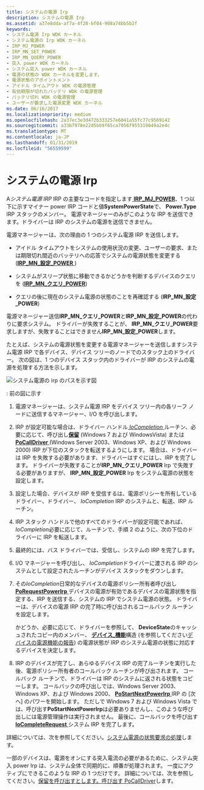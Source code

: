 ```yaml
---
title: システムの電源 Irp
description: システムの電源 Irp
ms.assetid: a37e8dda-af7a-4f28-bf04-908a74bb5b2f
keywords:
- システム電源 Irp WDK カーネル
- システム電源の Irp WDK カーネル
- IRP_MJ_POWER
- IRP_MN_SET_POWER
- IRP_MN_QUERY_POWER
- 突入 power WDK カーネル
- システム突入 power WDK カーネル
- 電源の状態の WDK カーネルを変更します。
- 電源状態のアポイントメント
- アイドル タイムアウト WDK の電源管理
- 有効期限が切れたバッテリ WDK の電源管理
- バッテリ切れ WDK の電源管理
- ユーザーが要求した電源変更 WDK カーネル
ms.date: 06/16/2017
ms.localizationpriority: medium
ms.openlocfilehash: 2a37ec3e3d472b333257e6041a55fc77c9569142
ms.sourcegitcommit: a33b7978e22d5bb9f65ca7056f955319049a2e4c
ms.translationtype: MT
ms.contentlocale: ja-JP
ms.lasthandoff: 01/31/2019
ms.locfileid: "56559599"
---
```

# <a name="power-irps-for-the-system"></a>システムの電源 Irp





A*システム電源 IRP* IRP の主要なコードを指定します[ **IRP\_MJ\_POWER**](https://msdn.microsoft.com/library/windows/hardware/ff550784)、1 つ以下に示すマイナー power IRP コードと値**SystemPowerState**で、 **Power.Type** IRP スタックのメンバー。 電源マネージャーのみがこのような IRP を送信できます。ドライバーは IRP のシステムの電源を送信できません。

電源マネージャーは、次の理由の 1 つのシステム電源 IRP を送信します。

-   アイドル タイムアウトをシステムの使用状況の変更、ユーザーの要求、または期限切れ間近のバッテリへの応答でシステムの電源状態を変更する ([**IRP\_MN\_設定\_POWER** ](https://msdn.microsoft.com/library/windows/hardware/ff551744))

-   システムがスリープ状態に移動できるかどうかを判断するデバイスのクエリを ([**IRP\_MN\_クエリ\_POWER**](https://msdn.microsoft.com/library/windows/hardware/ff551699))

-   クエリの後に現在のシステム電源の状態のことを再確認する (**IRP\_MN\_設定\_POWER**)

電源マネージャー送信**IRP\_MN\_クエリ\_POWER**と**IRP\_MN\_設定\_POWER**の代わりに要求システム。 ドライバーが失敗することが、 **IRP\_MN\_クエリ\_POWER**要求しますが、失敗することはできません**IRP\_MN\_設定\_POWER**します。

たとえば、システムの電源状態を変更する電源マネージャーを送信しますシステム電源 IRP で各デバイス、デバイス ツリーのノードでのスタック上のドライバー。 次の図は、1 つのデバイス スタック内のドライバーが IRP のシステムの電源を処理する方法を示します。

![システム電源の irp のパスを示す図](images/s2dirp.png)

: 前の図に示す

1.  電源マネージャーは、システム電源 IRP をデバイス ツリー内の各リーフ ノードに送信するマネージャー、I/O を呼び出します。

2.  IRP が設定可能な場合は、ドライバー ハンドル[ *IoCompletion* ](https://msdn.microsoft.com/library/windows/hardware/ff548354)ルーチン、必要に応じて、呼び出し[**保留**](https://msdn.microsoft.com/library/windows/hardware/ff548336) (Windows 7 および WindowsVista) または[ **PoCallDriver** ](https://msdn.microsoft.com/library/windows/hardware/ff559654) (Windows Server 2003、Windows XP、および Windows 2000) IRP が下位のスタックを転送するようにします。 場合は、ドライバーは IRP を失敗する必要があります、ドライバーはすぐにはし、IRP を完了します。 ドライバーが失敗することが**IRP\_MN\_クエリ\_POWER** Irp で失敗する必要がありますが、 **IRP\_MN\_設定\_POWER** Irp をシステム電源の状態を設定します。

3.  設定した場合、デバイスが IRP を受信するは、電源ポリシーを所有しているドライバー、ドライバー、 *IoCompletion* IRP のシステムと、転送、IRP ルーチン。

4.  IRP スタック ハンドルで他のすべてのドライバーが設定可能であれば、 *IoCompletion*必要に応じて、ルーチンで、手順 2 のように、次の下位のドライバーに IRP を転送します。

5.  最終的には、バス ドライバーでは、受信し、システムの IRP を完了します。

6.  I/O マネージャーを呼び出し、 *IoCompletion*ドライバーに渡される IRP のシステムとして設定されたルーチンがデバイス スタックをダウンします。

7.  その*IoCompletion*日常的なデバイスの電源ポリシー所有者呼び出し[ **PoRequestPowerIrp** ](https://msdn.microsoft.com/library/windows/hardware/ff559734)デバイスの電源が有効であるデバイスの電源状態を指定する、IRP を送信する、システムの IRP でシステム電源の状態。 ドライバーは、デバイスの電源 IRP の完了時に呼び出されるコールバック ルーチンを設定します。

    かどうか、必要に応じて、ドライバーを参照して、 **DeviceState**のキャッシュされたコピー内のメンバー、 [**デバイス\_機能**](https://msdn.microsoft.com/library/windows/hardware/ff543095)構造 (を参照してください[デバイスの電源機能の報告](reporting-device-power-capabilities.md)) の電源状態が IRP のシステム電源の状態に対応するデバイスを決定します。

8.  IRP のデバイスが完了し、あらゆるデバイス IRP の完了ルーチンを実行した後、電源ポリシー所有者のコールバック ルーチンが呼び出されます。 コールバック ルーチンで、ドライバーは IRP のシステムに返される状態をコピーします。 コールバックの呼び出しでは、Windows Server 2003、Windows XP、および Windows 2000、 [ **PoStartNextPowerIrp** ](https://msdn.microsoft.com/library/windows/hardware/ff559776) IRP の [次へ] のパワーを開始します。 ただしで Windows 7 および Windows Vista では、呼び出す**PoStartNextPowerIrp**は必要ありませんし、このような呼び出しには電源管理操作は実行されません。 最後に、コールバックを呼び出す[ **IoCompleteRequest** ](https://msdn.microsoft.com/library/windows/hardware/ff548343)システム IRP を完了します。

詳細については、次を参照してください。[システム電源の状態要求の処理](handling-system-power-state-requests.md)します。

一部のデバイスは、電源をオンにする突入電流の必要があるために、システム突入 power Irp は、システム全体で同期的に、順番が処理されます。 一度にアクティブにできるこのような IRP の 1 つだけです。 詳細については、次を参照してください。[保留を呼び出すとします。呼び出す PoCallDriver](calling-iocalldriver-versus-calling-pocalldriver.md)します。

 

 




